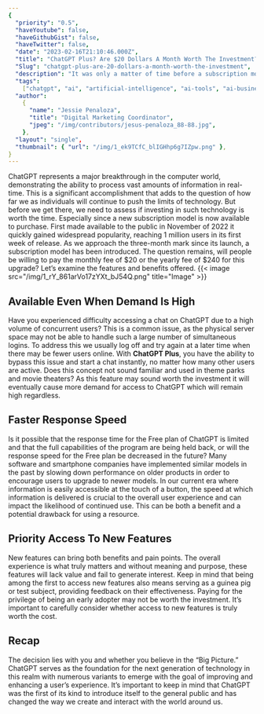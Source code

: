 ```yaml
---
{
  "priority": "0.5",
  "haveYoutube": false,
  "haveGithubGist": false,
  "haveTwitter": false,
  "date": "2023-02-16T21:10:46.000Z",
  "title": "ChatGPT Plus? Are $20 Dollars A Month Worth The Investment?",
  "Slug": "chatgpt-plus-are-20-dollars-a-month-worth-the-investment",
  "description": "It was only a matter of time before a subscription model was put into motion..",
  "tags":
    ["chatgpt", "ai", "artificial-intelligence", "ai-tools", "ai-business"],
  "author":
    {
      "name": "Jessie Penaloza",
      "title": "Digital Marketing Coordinator",
      "jpeg": "/img/contributors/jesus-penaloza_88-88.jpg",
    },
  "layout": "single",
  "thumbnail": { "url": "/img/1_ek9TCfC_blIGHhp6g7IZpw.png" },
}
---
```


ChatGPT represents a major breakthrough in the computer world, demonstrating the ability to process vast amounts of information in real-time. This is a significant accomplishment that adds to the question of how far we as individuals will continue to push the limits of technology. But before we get there, we need to assess if investing in such technology is worth the time. Especially since a new subscription model is now available to purchase.
First made available to the public in November of 2022 it quickly gained widespread popularity, reaching 1 million users in its first week of release. As we approach the three-month mark since its launch, a subscription model has been introduced. The question remains, will people be willing to pay the monthly fee of $20 or the yearly fee of $240 for this upgrade? Let’s examine the features and benefits offered.
{{< image src="/img/1_rY_861arVo17zYXt_bJ54Q.png" title="Image" >}}

## Available Even When Demand Is High

Have you experienced difficulty accessing a chat on ChatGPT due to a high volume of concurrent users? This is a common issue, as the physical server space may not be able to handle such a large number of simultaneous logins. To address this we usually log off and try again at a later time when there may be fewer users online. With <strong>ChatGPT Plus</strong>, you have the ability to bypass this issue and start a chat instantly, no matter how many other users are active. Does this concept not sound familiar and used in theme parks and movie theaters? As this feature may sound worth the investment it will eventually cause more demand for access to ChatGPT which will remain high regardless.

## Faster Response Speed

Is it possible that the response time for the Free plan of ChatGPT is limited and that the full capabilities of the program are being held back, or will the response speed for the Free plan be decreased in the future? Many software and smartphone companies have implemented similar models in the past by slowing down performance on older products in order to encourage users to upgrade to newer models. In our current era where information is easily accessible at the touch of a button, the speed at which information is delivered is crucial to the overall user experience and can impact the likelihood of continued use. This can be both a benefit and a potential drawback for using a resource.

## Priority Access To New Features

New features can bring both benefits and pain points. The overall experience is what truly matters and without meaning and purpose, these features will lack value and fail to generate interest. Keep in mind that being among the first to access new features also means serving as a guinea pig or test subject, providing feedback on their effectiveness. Paying for the privilege of being an early adopter may not be worth the investment. It’s important to carefully consider whether access to new features is truly worth the cost.

## Recap

The decision lies with you and whether you believe in the “Big Picture.” ChatGPT serves as the foundation for the next generation of technology in this realm with numerous variants to emerge with the goal of improving and enhancing a user’s experience. It’s important to keep in mind that ChatGPT was the first of its kind to introduce itself to the general public and has changed the way we create and interact with the world around us.
